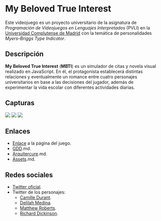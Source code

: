 # My Beloved True Interest
Este videojuego es un proyecto universitario de la asignatura de *Programación de Videojuegos en Lenguajes Interpretados* (PVLI) en la [Universidad Complutense de Madrid](https://www.ucm.es/estudios/grado-videojuegos) con la temática de personalidades *Myers–Briggs Type Indicator*.

## Descripción
**My Beloved True Interest** (**MBTI**) es un simulador de citas y novela visual realizado en JavaScript. En él, el protagonista  establecerá distintas relaciones y eventualmente un romance entre cuatro personajes universitarios en base a las decisiones del jugador, además de experimentar la vida escolar con diferentes actividades diarias.  

## Capturas
![](https://placekitten.com/200/200)
![](https://placekitten.com/200/200)
![](https://placekitten.com/200/200)

## Enlaces
- [Enlace](https://cyntrist.github.io/PVLI-ProjectM/) a la página del juego.
- [GDD](https://github.com/cyntrist/PVLI-ProjectM/blob/main/GDD.md).md.
- [Arquitercure](https://github.com/cyntrist/PVLI-ProjectM/blob/main/architecture.md).md.
- [Assets](https://github.com/cyntrist/PVLI-ProjectM/blob/main/assets.md).md.

## Redes sociales
- [Twitter oficial](https://twitter.com/MyBelovedTI).
- Twitter de los personajes:
    - [Camille Durant](https://twitter.com/camilleure).
    - [Delilah Medina](https://twitter.com/lilahaxo).
    - [Matthew Roberts](https://twitter.com/mmatthewwttv).
    - [Richard Dickinson](https://twitter.com/RDWhovian).

